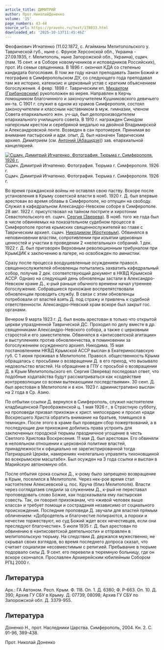 ```yaml
---
article_title: ДИМИТРИЙ
author: Прот.НиколайДоненко
volume: '15'
page_numbers: 43-44
source_url: https://pravenc.ru/text/178033.html
downloaded_at: '2025-10-13T11:45:46Z'
---
```


Феофанович Игнатенко (11.02.1872, с. Агайманы Мелитопольского у. Таврической губ., ныне с. Фрунзе Херсонской обл., Украина - 27.09.1935, г. Мелитополь, ныне Запорожской обл., Украина), сщмч. (пам. 15 сент. и в Соборе новомучеников и исповедников Российских), прот. Из семьи священника. В 1896 г. окончил КДА со степенью кандидата богословия. В том же году начал преподавать Закон Божий и географию в Симферопольском ДУ, со следующего года преподавал там же историю, катехизис и церковный устав с кратким объяснением богослужения. 4 февр. 1898 г. Таврическим еп. [Михаилом (Грибановским)](<https://pravenc.ru/text/Михаилом (Грибановским).html>) рукоположен во иерея. Направлен в Керчь помощником благочинного и законоучителем Кушниковского девичьего ин-та. С 1901 г. служил в одном из храмов Симферополя, состоял законоучителем и классным наставником в муж. гимназии, членом Совета епархиального жен. уч-ща, был делопроизводителем епархиального училищного совета. В 1910 г. награжден Синодом наперсным крестом и серебряной медалью на двойной Владимирской и Александровской ленте. Возведен в сан протоиерея. Принимая во внимание пастырский и адм. опыт, Д. был назначен Таврическим архиеп. Димитрием (см. [Антоний (Абашидзе)](<https://pravenc.ru/text/Антоний (Абашидзе).html>)) зав. епархиальной канцелярией.

[![Сщмч. Димитрий Игнатенко. Фотография. Тюрьма г. Симферополя. 1926 г.](https://pravenc.ru/data/126/485/1234/i200.jpg "Кликните для увеличения картинки")](https://pravenc.ru/data/126/485/1234/i400.jpg)Сщмч. Димитрий Игнатенко. Фотография. Тюрьма г. Симферополя. 1926 г.  
Сщмч. Димитрий Игнатенко. Фотография. Тюрьма г. Симферополя. 1926 г.

Во время гражданской войны не оставлял свою паству. Вскоре после установления в Крыму советской власти в нояб. 1920 г. Д. был впервые арестован во время облавы в Симферополе, но отпущен на свободу. Служил в кафедральном Александро-Невском соборе в Симферополе. 28 авг. 1922 г. присутствовал на тайном постриге и хиротонии Севастопольского еп. сщмч. [Сергия (Зверева)](<https://pravenc.ru/text/Сергия (Зверева).html>). В нояб. того же года был в числе обвиняемых на показательном судебном процессе в Симферополе против крымских священнослужителей во главе с Таврическим архиеп. сщмч. [Никодимом (Кротковым)](<https://pravenc.ru/text/Никодимом (Кротковым).html>). Обвинялся в неповиновении властям, сопротивлении при изъятии церковных ценностей и участии в проведении 2 «нелегальных» собраний. 1 дек. 1922 г. Д. был приговорен Верховным революционным трибуналом при КрымЦИК к заключению в лагере, но освобожден по амнистии.

Сразу после процесса воодушевленные осуждением правосл. священнослужителей обновленцы попытались захватить кафедральный собор, получив 2 дек. соответствующий документ в НКВД Крымской АССР. Однако на следующий день обновленцы застали в Александро-Невском храме Д., к-рый раньше обычного времени начал утреннее богослужение. Собравшиеся прихожане воспрепятствовали обновленцам проводить службу. В связи с этим обновленцы потребовали от властей взять Д. под стражу и привлечь к судебной ответственности. Александро-Невский храм вскоре был закрыт гос. органами.

Вечером 9 марта 1923 г. Д. был вновь арестован в только что открытой церкви упраздненной Таврической ДС. Проходил по делу вместе в др. священниками Александро-Невского собора, а также с церковным старостой и его заместителем. Обвинялся в «антисоветской агитации» и выступлениях против обновленчества, в поминовении за богослужением осужденного архиеп. Никодима. 15 мая постановлением НКВД Крымской АССР выслан в Екатеринославскую губ. С 1 июня проживал в Мелитополе. Правосл. общественность Крыма обращалась с просьбами о возвращении Д. в его приход, что вызывало недовольство властей. На обращение в ГПУ с просьбой о возвращении Д. в Крым Мелитопольского еп. Сергия (Зверева) последовал ответ, что подобные ходатайства будут рассматриваться как «содействие контрреволюции со всеми вытекающими последствиями». 30 сент. Д. был арестован в Мелитополе и в кон. 1923 г. административно выслан на 2 года в Ср. Азию.

По отбытии ссылки Д. вернулся в Симферополь, служил настоятелем кладбищенской Преображенской ц. 1 мая 1926 г., в Страстную субботу, на проповеди призвал прихожан к христ. милосердию и просил «ради Воскресшего Христа обратить внимание на братьев, томящихся в темнице». После этого в храме был проведен сбор пожертвований, а в последующие дни прихожане добились права устроить для заключенных городской тюрьмы праздничное угощение в честь Светлого Христова Воскресения. 11 мая Д. был арестован. Его обвиняли в нелояльном отношении к церковной политике властей, принадлежности к официально не зарегистрированной тогда Патриаршей Церкви, намерениях «нелегально управлять тихоновщиной во всекрымском масштабе». Был осужден на 3 года ссылки и выслан в Марийскую автономную обл.

После отбытия срока ссылки Д., к-рому было запрещено возвращение в Крым, поселился в Мелитополе. Через нек-рое время стал настоятелем Алексиевской ц. пос. Круча (близ Мелитополя). Власти через соглядатаев следили за служением Д., к-рый не переставал проповедовать слово Божие, как подсказывала ему пастырская совесть. Так, он говорил прихожанам, что «живой человек выше класса» и требует помощи и сострадания независимо от социального происхождения. Последние проповеди Д. звучали для властей прямым обличением: «Добродетель и благочестие попираются, а пороки и нечестие торжествуют, но суд Божий ждет всех нечестивцев, если они преследуют благочестие». 5 июля 1935 г. Д. был арестован по обвинению в «антисоветской деятельности» и отправлен в мелитопольскую тюрьму. На следствии Д. держался мужественно, не скрывал своих взглядов, во время последнего допроса сказал, что считает социализм несовместимым с религией. Пребывание в тюрьме подорвало силы Д. 9 сент. его перевели в тюремную больницу, где он вскоре скончался. Прославлен Архиерейским юбилейным Собором РПЦ 2000 г.

## Литература

Арх.: ГА Автоном. Респ. Крым. Ф. 118. Оп. 1. Д. 6380; Ф. Р-663. Оп. 10. Д. 390; Архив ГУ СБУ в Крыму. Д. 07739, 08098; Архив ГУ СБУ по Запорожской обл. Д. 3379-955.

## Литература

Доненко Н., прот. Наследники Царства. Симферополь, 2004. Кн. 2. С. 91-96, 389-438.

Прот.  Николай   Доненко
